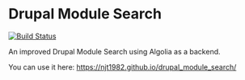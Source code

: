# Drupal Module Search

[![Build Status](https://travis-ci.org/njt1982/drupal_module_search.svg?branch=master)](https://travis-ci.org/njt1982/drupal_module_search)

An improved Drupal Module Search using Algolia as a backend.

You can use it here: https://njt1982.github.io/drupal_module_search/
